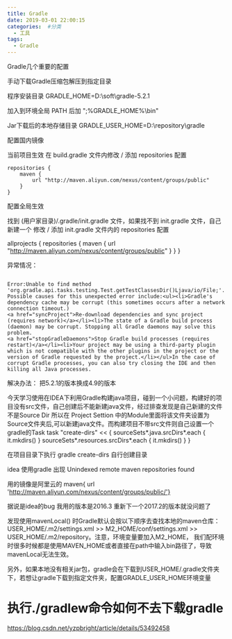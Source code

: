 ```yaml
---
title: Gradle
date: 2019-03-01 22:00:15
categories:  #分类
  - 工具
tags:
  - Gradle
---
```


Gradle几个重要的配置

手动下载Gradle压缩包解压到指定目录

程序安装目录
GRADLE_HOME=D:\soft\gradle-5.2.1

加入到环境全局
PATH 后加 ";%GRADLE_HOME%\bin"

Jar下载后的本地存储目录
GRADLE_USER_HOME=D:\repository\gradle

配置国内镜像

当前项目生效
在 build.gradle 文件内修改 / 添加 repositories 配置

```
repositories {
    maven {
        url "http://maven.aliyun.com/nexus/content/groups/public"
    }
}
```

 配置全局生效

 找到 (用户家目录)/.gradle/init.gradle 文件，如果找不到 init.gradle 文件，自己新建一个
  修改 / 添加 init.gradle 文件内的 repositories 配置

 allprojects {
    repositories {
        maven {
            url "http://maven.aliyun.com/nexus/content/groups/public"
        }
    }
}



异常情况：
```

Error:Unable to find method 'org.gradle.api.tasks.testing.Test.getTestClassesDir()Ljava/io/File;'.
Possible causes for this unexpected error include:<ul><li>Gradle's dependency cache may be corrupt (this sometimes occurs after a network connection timeout.)
<a href="syncProject">Re-download dependencies and sync project (requires network)</a></li><li>The state of a Gradle build process (daemon) may be corrupt. Stopping all Gradle daemons may solve this problem.
<a href="stopGradleDaemons">Stop Gradle build processes (requires restart)</a></li><li>Your project may be using a third-party plugin which is not compatible with the other plugins in the project or the version of Gradle requested by the project.</li></ul>In the case of corrupt Gradle processes, you can also try closing the IDE and then killing all Java processes.

```

解决办法：
把5.2.1的版本换成4.9的版本


今天学习使用在IDEA下利用Gradle构建java项目，碰到一个小问题，构建好的项目没有src文件，自己创建后不能新建java文件，经过排查发现是自己新建的文件不是Source Dir 所以在 Project Settion 中的Module里面将该文件夹设置为Source文件夹后,可以新建java文件。而构建项目不带src文件则自己设置一个gradle的Task
task "create-dirs" << {
    sourceSets*.java.srcDirs*.each { it.mkdirs() }
    sourceSets*.resources.srcDirs*.each { it.mkdirs() }
}

在项目目录下执行 gradle create-dirs 自行创建目录




idea 使用gradle 出现 Unindexed remote maven repositories found

用的镜像是阿里云的 maven{ url 'http://maven.aliyun.com/nexus/content/groups/public/'}

据说是idea的bug 我用的版本是2016.3 重新下一个2017.2的版本就没问题了


发现使用mavenLocal() 时Gradle默认会按以下顺序去查找本地的maven仓库：USER_HOME/.m2/settings.xml >> M2_HOME/conf/settings.xml >> USER_HOME/.m2/repository。注意，环境变量要加入M2_HOME， 我们配环境时很多时候都是使用MAVEN_HOME或者直接在path中输入bin路径了，导致mavenLocal无法生效。

另外，如果本地没有相关jar包，gradle会在下载到USER_HOME/.gradle文件夹下，若想让gradle下载到指定文件夹，配置GRADLE_USER_HOME环境变量




# 执行./gradlew命令如何不去下载gradle
https://blog.csdn.net/yzpbright/article/details/53492458
